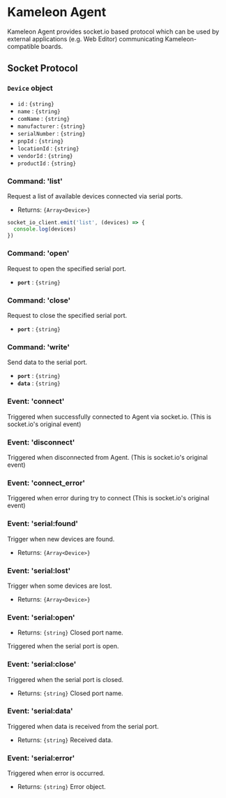 # Kameleon Agent

Kameleon Agent provides socket.io based protocol which can be used by external applications (e.g. Web Editor) communicating Kameleon-compatible boards.

## Socket Protocol

### `Device` object

* `id` : `{string}`
* `name` : `{string}`
* `comName` : `{string}`
* `manufacturer` : `{string}`
* `serialNumber` : `{string}`
* `pnpId` : `{string}`
* `locationId` : `{string}`
* `vendorId` : `{string}`
* `productId` : `{string}`

### Command: 'list'

Request a list of available devices connected via serial ports.

* Returns: `{Array<Device>}`

```js
socket_io_client.emit('list', (devices) => {
  console.log(devices)
})
```

### Command: 'open'

Request to open the specified serial port.

* __`port`__ : `{string}`

### Command: 'close'

Request to close the specified serial port.

* __`port`__ : `{string}`

### Command: 'write'

Send data to the serial port.

* __`port`__ : `{string}`
* __`data`__ : `{string}`

### Event: 'connect'

Triggered when successfully connected to Agent via socket.io. (This is socket.io's original event)

### Event: 'disconnect'

Triggered when disconnected from Agent. (This is socket.io's original event)

### Event: 'connect_error'

Triggered when error during try to connect (This is socket.io's original event)

### Event: 'serial:found'

Trigger when new devices are found.

* Returns: `{Array<Device>}`

### Event: 'serial:lost'

Trigger when some devices are lost.

* Returns: `{Array<Device>}`

### Event: 'serial:open'

* Returns: `{string}` Closed port name.

Triggered when the serial port is open.

### Event: 'serial:close'

Triggered when the serial port is closed.

* Returns: `{string}` Closed port name.

### Event: 'serial:data'

Triggered when data is received from the serial port.

* Returns: `{string}` Received data.

### Event: 'serial:error'

Triggered when error is occurred.

* Returns: `{string}` Error object.
